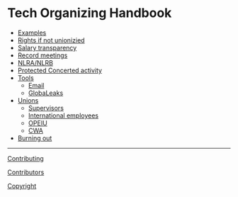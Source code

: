 # Tech Organizing Handbook

- [Examples](./examples.md)
- [Rights if not unionizied]()
- [Salary transparency]()
- [Record meetings]()
- [NLRA/NLRB]()
- [Protected Concerted activity]()
- [Tools]()
    - [Email]()
    - [GlobaLeaks](./tools.md)
- [Unions]()
    - [Supervisors]()
    - [International employees]()
    - [OPEIU]()
    - [CWA]()
- [Burning out]()

---

[Contributing](./contributing.md)

[Contributors](./contributors.md)

[Copyright](./copyright.md)
